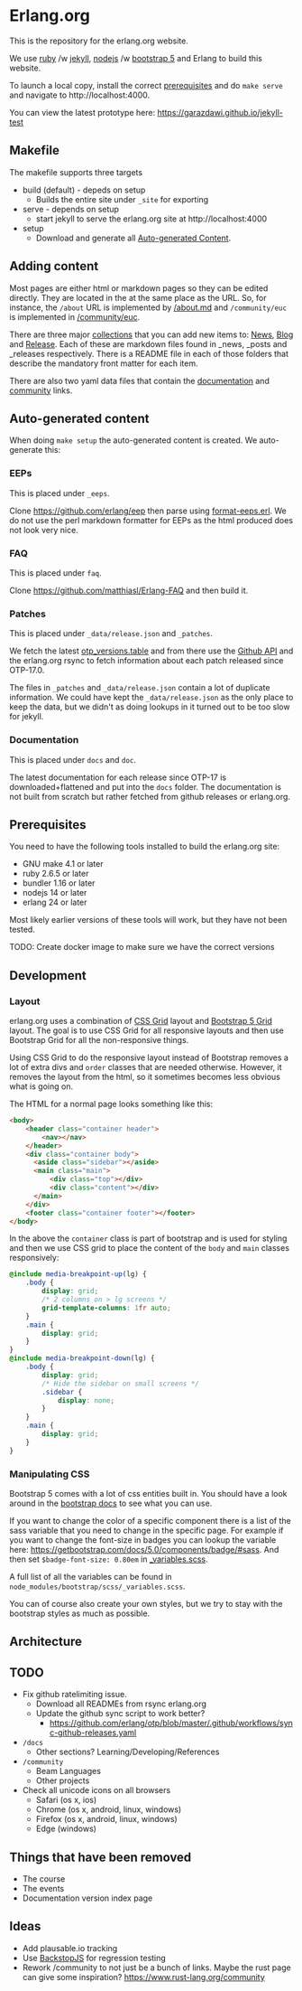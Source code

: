 # Erlang.org

This is the repository for the erlang.org website.

We use [ruby] /w [jekyll], [nodejs] /w [bootstrap 5] and Erlang to build this website.

To launch a local copy, install the correct [prerequisites](#Prerequisites) and do `make serve` and navigate to http://localhost:4000.

You can view the latest prototype here: https://garazdawi.github.io/jekyll-test

[ruby]: https://ruby.org
[jekyll]: https://jekyllrb.com/
[nodejs]: https://nodejs.org
[bootstrap 5]: https://getbootstrap.com/docs/5.0/

## Makefile

The makefile supports three targets

* build (default) - depeds on setup
  * Builds the entire site under `_site` for exporting
* serve - depends on setup
  * start jekyll to serve the erlang.org site at http://localhost:4000
* setup
  * Download and generate all [Auto-generated Content](#Auto-generated-content).

## Adding content

Most pages are either html or markdown pages so they can be edited directly. They
are located in the at the same place as the URL. So, for instance, the `/about` URL
is implemented by [/about.md](/about.md) and `/community/euc` is implemented in
[/community/euc](/community/euc.md).

There are three major [collections](https://jekyllrb.com/docs/collections/) that
you can add new items to: [News], [Blog] and [Release]. Each of these are
markdown files found in _news, _posts and _releases respectively. There is a
README file in each of those folders that describe the mandatory front matter
for each item.

There are also two yaml data files that contain the [documentation] and [community] links.

[News]: /_news/README.md
[Blog]: /_posts/README.md
[Release]: /_releases/README.md
[documentation]: [/_data/doc-links.yaml]
[community]: [/_data/community-links.yaml]

## Auto-generated content

When doing `make setup` the auto-generated content is created. We auto-generate this:

### EEPs

This is placed under `_eeps`.

Clone https://github.com/erlang/eep then parse using [format-eeps.erl]. We do not use
the perl markdown formatter for EEPs as the html produced does not look very nice.

[format-eeps.erl]: _scripts/src/format-eeps.erl

### FAQ

This is placed under `faq`.

Clone https://github.com/matthiasl/Erlang-FAQ and then build it.

### Patches

This is placed under `_data/release.json` and `_patches`.

We fetch the latest [otp_versions.table] and from there use the [Github API](https://docs.github.com/en/rest)
and the erlang.org rsync to fetch information about each patch released since OTP-17.0.

The files in `_patches` and `_data/release.json` contain a lot of duplicate information. We could have kept the
`_data/release.json` as the only place to keep the data, but we didn't as doing lookups in it turned out to
be too slow for jekyll.

[otp_versions.table]: https://github.com/erlang/otp/blob/master/otp_versions.table

### Documentation

This is placed under `docs` and `doc`.

The latest documentation for each release since OTP-17 is downloaded+flattened and put into the `docs` folder.
The documentation is not built from scratch but rather fetched from github releases or erlang.org.

## Prerequisites

You need to have the following tools installed to build the erlang.org site:

* GNU make 4.1 or later
* ruby 2.6.5 or later
* bundler 1.16 or later
* nodejs 14 or later
* erlang 24 or later

Most likely earlier versions of these tools will work, but they have not been tested.

TODO: Create docker image to make sure we have the correct versions

## Development

### Layout

erlang.org uses a combination of [CSS Grid] layout and [Bootstrap 5
Grid] layout. The goal is to use CSS Grid for all responsive layouts
and then use Bootstrap Grid for all the non-responsive things.

Using CSS Grid to do the responsive layout instead of Bootstrap
removes a lot of extra divs and `order` classes that are needed
otherwise. However, it removes the layout from the html, so it
sometimes becomes less obvious what is going on.

[CSS Grid]: https://css-tricks.com/snippets/css/complete-guide-grid/
[Bootstrap 5 Grid]: https://getbootstrap.com/docs/5.0/layout/grid/

The HTML for a normal page looks something like this:

```html
<body>
    <header class="container header">
        <nav></nav>
    </header>
    <div class="container body">
      <aside class="sidebar"></aside>
      <main class="main">
          <div class="top"></div>
          <div class="content"></div>
      </main>
    </div>
    <footer class="container footer"></footer>
</body>
```

In the above the `container` class is part of bootstrap and is used for
styling and then we use CSS grid to place the content of the `body` and
`main` classes responsively:

```scss
@include media-breakpoint-up(lg) {
    .body {
        display: grid;
        /* 2 columns on > lg screens */
        grid-template-columns: 1fr auto;
    }
    .main {
        display: grid;
    }
}
@include media-breakpoint-down(lg) {
    .body {
        display: grid;
        /* Hide the sidebar on small screens */
        .sidebar {
            display: none;
        }
    }
    .main {
        display: grid;
    }
}
```

### Manipulating CSS

Bootstrap 5 comes with a lot of css entities built in. You should have a look around in the [bootstrap docs] to see what you can use.

If you want to change the color of a specific component there is a list of the sass variable that you need to change in the specific page. For example if you want to change the font-size in badges you can lookup the variable here: https://getbootstrap.com/docs/5.0/components/badge/#sass. And then set `$badge-font-size: 0.80em` in [_variables.scss](_sass/_variables.scss]).

A full list of all the variables can be found in `node_modules/bootstrap/scss/_variables.scss`.

You can of course also create your own styles, but we try to stay with the bootstrap styles as much as possible.

[bootstrap docs]: https://getbootstrap.com/docs/5.0/

## Architecture

## TODO

* Fix github ratelimiting issue.
  * Download all READMEs from rsync erlang.org
  * Update the github sync script to work better?
    * https://github.com/erlang/otp/blob/master/.github/workflows/sync-github-releases.yaml
* `/docs`
  * Other sections? Learning/Developing/References
* `/community`
  * Beam Languages
  * Other projects
* Check all unicode icons on all browsers
  * Safari (os x, ios)
  * Chrome (os x, android, linux, windows)
  * Firefox (os x, android, linux, windows)
  * Edge (windows)
## Things that have been removed

* The course
* The events
* Documentation version index page

## Ideas

* Add plausable.io tracking
* Use [BackstopJS](https://css-tricks.com/automating-css-regression-testing/) for regression testing 
* Rework /community to not just be a bunch of links. Maybe the rust page can give some inspiration? https://www.rust-lang.org/community